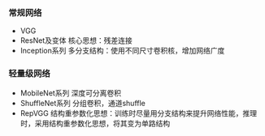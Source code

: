 ### 常规网络
* VGG
* ResNet及变体
    核心思想：残差连接
* Inception系列
    多分支结构：使用不同尺寸卷积核，增加网络广度

### 轻量级网络
* MobileNet系列
    深度可分离卷积
* ShuffleNet系列
    分组卷积，通道shuffle
* RepVGG
    结构重参数化思想：训练时尽量用分支结构来提升网络性能，推理时，采用结构重参数化思想，将其变为单路结构
